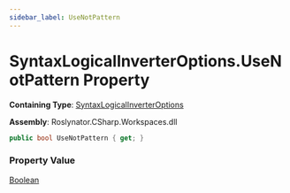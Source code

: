 ```yaml
---
sidebar_label: UseNotPattern
---
```


# SyntaxLogicalInverterOptions\.UseNotPattern Property

**Containing Type**: [SyntaxLogicalInverterOptions](../index.md)

**Assembly**: Roslynator\.CSharp\.Workspaces\.dll

```csharp
public bool UseNotPattern { get; }
```

### Property Value

[Boolean](https://docs.microsoft.com/en-us/dotnet/api/system.boolean)

